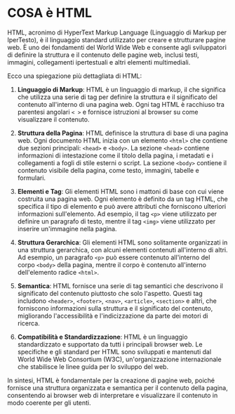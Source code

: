 # COSA è HTML

HTML, acronimo di HyperText Markup Language (Linguaggio di Markup per IperTesto), è il linguaggio standard utilizzato per creare e strutturare pagine web. È uno dei fondamenti del World Wide Web e consente agli sviluppatori di definire la struttura e il contenuto delle pagine web, inclusi testi, immagini, collegamenti ipertestuali e altri elementi multimediali.

Ecco una spiegazione più dettagliata di HTML:

1. **Linguaggio di Markup**: HTML è un linguaggio di markup, il che significa che utilizza una serie di tag per definire la struttura e il significato del contenuto all'interno di una pagina web. Ogni tag HTML è racchiuso tra parentesi angolari `< >` e fornisce istruzioni al browser su come visualizzare il contenuto.

2. **Struttura della Pagina**: HTML definisce la struttura di base di una pagina web. Ogni documento HTML inizia con un elemento `<html>` che contiene due sezioni principali: `<head>` e `<body>`. La sezione `<head>` contiene informazioni di intestazione come il titolo della pagina, i metadati e i collegamenti a fogli di stile esterni o script. La sezione `<body>` contiene il contenuto visibile della pagina, come testo, immagini, tabelle e formulari.

3. **Elementi e Tag**: Gli elementi HTML sono i mattoni di base con cui viene costruita una pagina web. Ogni elemento è definito da un tag HTML, che specifica il tipo di elemento e può avere attributi che forniscono ulteriori informazioni sull'elemento. Ad esempio, il tag `<p>` viene utilizzato per definire un paragrafo di testo, mentre il tag `<img>` viene utilizzato per inserire un'immagine nella pagina.

4. **Struttura Gerarchica**: Gli elementi HTML sono solitamente organizzati in una struttura gerarchica, con alcuni elementi contenuti all'interno di altri. Ad esempio, un paragrafo `<p>` può essere contenuto all'interno del corpo `<body>` della pagina, mentre il corpo è contenuto all'interno dell'elemento radice `<html>`.

5. **Semantica**: HTML fornisce una serie di tag semantici che descrivono il significato del contenuto piuttosto che solo l'aspetto. Questi tag includono `<header>`, `<footer>`, `<nav>`, `<article>`, `<section>` e altri, che forniscono informazioni sulla struttura e il significato del contenuto, migliorando l'accessibilità e l'indicizzazione da parte dei motori di ricerca.

6. **Compatibilità e Standardizzazione**: HTML è un linguaggio standardizzato e supportato da tutti i principali browser web. Le specifiche e gli standard per HTML sono sviluppati e mantenuti dal World Wide Web Consortium (W3C), un'organizzazione internazionale che stabilisce le linee guida per lo sviluppo del web.

In sintesi, HTML è fondamentale per la creazione di pagine web, poiché fornisce una struttura organizzata e semantica per il contenuto della pagina, consentendo ai browser web di interpretare e visualizzare il contenuto in modo coerente per gli utenti.
